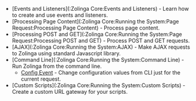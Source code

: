 - [Events and Listeners](:Zolinga Core:Events and Listeners) - Learn how to create and use events and listeners.
- [Processing Page Content](:Zolinga Core:Running the System:Page Request:Processing Page Content) - Process page content.
- [Processing POST and GET](:Zolinga Core:Running the System:Page Request:Processing POST and GET) - Process POST and GET requests.
- [AJAX](:Zolinga Core:Running the System:AJAX) - Make AJAX requests to Zolinga using standard Javascript library.
- [Command Line](:Zolinga Core:Running the System:Command Line) - Run Zolinga from the command line.
    - [Config Event](:ref:event:config) - Change configuration values from CLI just for the current request. 
- [Custom Scripts](:Zolinga Core:Running the System:Custom Scripts) - Create a custom URL gateway for your scripts.

